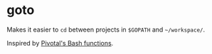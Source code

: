 # goto

Makes it easier to `cd` between projects in `$GOPATH` and `~/workspace/`.

Inspired by [Pivotal's Bash functions](https://github.com/cloudfoundry-incubator/garden-linux/wiki/Garden-development-workstation-setup).